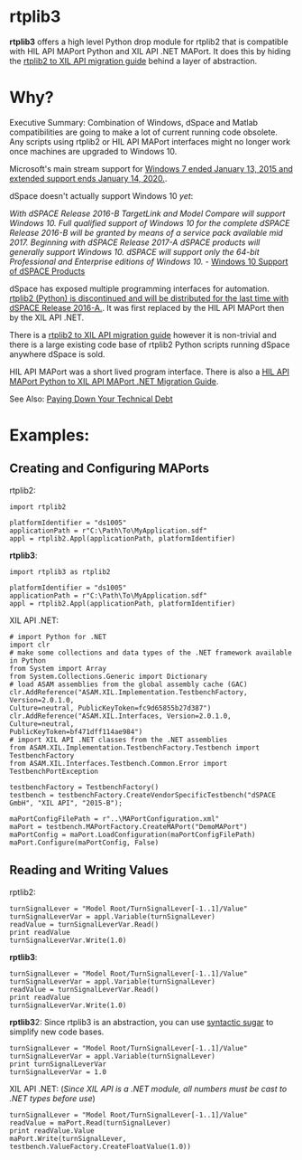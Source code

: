 # rtplib3

**rtplib3** offers a high level Python drop module for rtplib2 that is compatible with HIL API MAPort Python and XIL API .NET MAPort. It does this by hiding the [rtplib2 to XIL API migration guide](https://www.dspace.com/support/patches/TASC/PAPI/RTPLIB2_XIL_API_PythonNET_Migration_Guide.pdf) behind a layer of abstraction.

# Why?

Executive Summary: Combination of Windows, dSpace and Matlab compatibilities are going to make a lot of current running code obsolete. Any scripts using rtplib2 or HIL API MAPort interfaces might no longer work once machines are upgraded to Windows 10.

Microsoft's main stream support for [Windows 7 ended January 13, 2015 and extended support ends January 14, 2020.](https://support.microsoft.com/en-us/help/13853/windows-lifecycle-fact-sheet).

dSpace doesn't actually support Windows 10 *yet*:

*With dSPACE Release 2016-B TargetLink and Model Compare will support Windows 10.
Full qualified support of Windows 10 for the complete dSPACE Release 2016-B will be granted by means of a service pack available mid 2017.
Beginning with dSPACE Release 2017-A dSPACE products will generally support Windows 10.
dSPACE will support only the 64-bit Professional and Enterprise editions of Windows 10.* - [Windows 10 Support of dSPACE Products](https://www.dspace.com/en/inc/home/support/supvers/supverscompm/release_roadmap/win10.cfm)

dSpace has exposed multiple programming interfaces for automation. [rtplib2 (Python) is discontinued and will be distributed for the last time with dSPACE Release 2016-A.](https://www.dspace.com/en/inc/home/support/kb/supkbspecial/kbta/rtplib2xilapinetmaport.cfm). It was first replaced by the HIL API MAPort then by the XIL API .NET. 

There is a [rtplib2 to XIL API migration guide](https://www.dspace.com/support/patches/TASC/PAPI/RTPLIB2_XIL_API_PythonNET_Migration_Guide.pdf) however it is non-trivial and there is a large existing code base of rtplib2 Python scripts running dSpace anywhere dSpace is sold.

HIL API MAPort was a short lived program interface. There is also a [HIL API MAPort Python to XIL API MAPort .NET Migration Guide](https://www.dspace.com/en/pub/home/support/kb/supkbspecial/kbta/hilapimaportpythonxilapimig.cfm).

See Also: [Paying Down Your Technical Debt](https://blog.codinghorror.com/paying-down-your-technical-debt/)

# Examples:

## Creating and Configuring MAPorts

rtplib2:

    import rtplib2
   
    platformIdentifier = "ds1005"
    applicationPath = r"C:\Path\To\MyApplication.sdf"
    appl = rtplib2.Appl(applicationPath, platformIdentifier) 
    
**rtplib3**:

    import rtplib3 as rtplib2
   
    platformIdentifier = "ds1005"
    applicationPath = r"C:\Path\To\MyApplication.sdf"
    appl = rtplib2.Appl(applicationPath, platformIdentifier) 
    
XIL API .NET:

    # import Python for .NET
    import clr
    # make some collections and data types of the .NET framework available in Python
    from System import Array
    from System.Collections.Generic import Dictionary
    # load ASAM assemblies from the global assembly cache (GAC)
    clr.AddReference("ASAM.XIL.Implementation.TestbenchFactory, Version=2.0.1.0,
    Culture=neutral, PublicKeyToken=fc9d65855b27d387")
    clr.AddReference("ASAM.XIL.Interfaces, Version=2.0.1.0, Culture=neutral,
    PublicKeyToken=bf471dff114ae984")
    # import XIL API .NET classes from the .NET assemblies
    from ASAM.XIL.Implementation.TestbenchFactory.Testbench import TestbenchFactory
    from ASAM.XIL.Interfaces.Testbench.Common.Error import TestbenchPortException 
    
    testbenchFactory = TestbenchFactory()
    testbench = testbenchFactory.CreateVendorSpecificTestbench("dSPACE GmbH", "XIL API", "2015-B");
    
    maPortConfigFilePath = r"..\MAPortConfiguration.xml"
    maPort = testbench.MAPortFactory.CreateMAPort("DemoMAPort")
    maPortConfig = maPort.LoadConfiguration(maPortConfigFilePath)
    maPort.Configure(maPortConfig, False) 
    
 ## Reading and Writing Values 
    
rptlib2:

    turnSignalLever = "Model Root/TurnSignalLever[-1..1]/Value"
    turnSignalLeverVar = appl.Variable(turnSignalLever)
    readValue = turnSignalLeverVar.Read()
    print readValue
    turnSignalLeverVar.Write(1.0)
    
**rptlib3**:

    turnSignalLever = "Model Root/TurnSignalLever[-1..1]/Value"
    turnSignalLeverVar = appl.Variable(turnSignalLever)
    readValue = turnSignalLeverVar.Read()
    print readValue
    turnSignalLeverVar.Write(1.0) 
    
 **rptlib3**2:
 Since rtplib3 is an abstraction, you can use [syntactic sugar](https://en.wikipedia.org/wiki/Syntactic_sugar) to simplify new code bases.
 
    turnSignalLever = "Model Root/TurnSignalLever[-1..1]/Value"
    turnSignalLeverVar = appl.Variable(turnSignalLever)
    print turnSignalLeverVar
    turnSignalLeverVar = 1.0
    
XIL API .NET:
(*Since XIL API is a .NET module, all numbers must be cast to .NET types before use*)

    turnSignalLever = "Model Root/TurnSignalLever[-1..1]/Value"
    readValue = maPort.Read(turnSignalLever)
    print readValue.Value
    maPort.Write(turnSignalLever, testbench.ValueFactory.CreateFloatValue(1.0)) 

